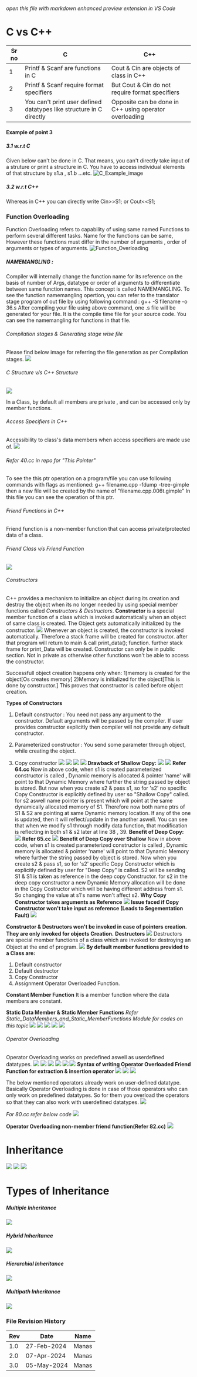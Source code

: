 ###### open this file with markdown enhanced preview extension in VS Code

# C vs C++


| Sr no | C | C++ |
| - |---- | ---- |
| 1 | Printf & Scanf are functions in C | Cout & Cin are objects of class in C++ |
| 2 | Printf & Scanf require format specifiers | But Cout & Cin do not require format specifiers |
| 3 | You can't print user defined datatypes like structure in C directly | Opposite can be done in C++ using operator overloading |

#### Example of point 3
##### 3.1 w.r.t C
Given below can't be done in C. That means, you can't directly take input of a struture or print a structure in C. You have to access individual elements of that structure by s1.a , s1.b ...etc.
![C_Example_image](Images/CvsC++_1.jpg) 


##### 3.2  w.r.t C++
Whereas in C++ you can directly write 
Cin>>S1;
or
Cout<<S1;


### Function Overloading
Function Overloading refers to capability of using same named Functions to perform several different tasks. 
Name for the functions can be same, However these functions must differ in the number of arguments , order of arguments or types of arguments.
![Function_Overloading](Images\FuntionOverloading_1.JPG) 

##### NAMEMANGLING : 
Compiler will internally change the function name for its reference on the basis of number of Args, datatype or order of arguments to differentiate between same function names. This concept is called NAMEMANGLING.
To see the function namemangling opertion, you can refer to the translator stage program of out file by using following command :
g++ -S filename -o 36.s
After compiling your file using above command, one .s file will be generated for your file. It is the compile time file for your source code. You can see the namemangling for functions in that file.

###### Compilation stages & Generating stage wise file
Please find below image for referring the file generation as per Compilation stages.
![](Images\Compilation_Stages.JPG)

###### C Structure v/s C++ Structure
![](Images\C_struct_vs_C++_struct.jpg)

In a Class, by default all members are private , and can be accessed only by member functions.

###### Access Specifiers in C++
Accessibility to class's data members when access specifiers are made use of.
![](Images\C++_AccessSpecifiers.jpg)

###### Refer 40.cc in repo for "This Pointer" 
To see the this ptr operation on a program/file you can use following commands with flags as mentioned:
g++ filename.cpp -fdump -tree-gimple
then a new file will be created by the name of 
"filename.cpp.006t.gimple" 
In this file you can see the operation of this ptr.

###### Friend Functions in C++
Friend function is a non-member function that can access private/protected data of a class.

###### Friend Class v/s Friend Function
![](Images\FriendClass_vs_Function.jpg)

###### Constructors
C++ provides a mechanism to initialize an object during its creation and destroy the object when its no longer needed by
using special member functions called _Constructors & Destructors_.
**Constructor** is a special member function of a class which is invoked automatically when an object of same class is created.
The Object gets automatically initialized by the constructor.
![](Images\ConstructorsCharac.jpg)
Whenever an object is created, the constructor is invoked automatically. Therefore a stack frame will be created for constructor. after that program will return to main & call print_data(); function. further stack frame for print_Data will be created.
Constructor can only be in public section. Not in private as otherwise other functions won't be able to access the constructor.

Successfull object creation happens only when:
1)memory is created for the object[Os creates memory]
2)Memory is initialized for the object[This is done by constructor.]
This proves that constructor is called before object creation.

**Types of Constructors**
1) Default constructor : You need not pass any argument to the constructor. Default arguments will be passed by the compiler.
If user provides constructor explicitly then compiler will not provide any default constructor.

2) Parameterized constructor : You send some parameter through object, while creating the object.
3) Copy constructor
![](Images\Copy_Constr.jpg)
![](Images\Copy_Constr2.jpg)
![](Images\Shallow_And_Deep_Copy.jpg)
![](Images\Shallow_Deep_Copy_2.jpg)
**Drawback of Shallow Copy:**
![](Images\Shallow_Drawback.jpg)
![](Images\Shallow_Cpy_Drawback.jpg)
**Refer 64.cc**
Now in above code, when s1 is created parameterized constructor is called , Dynamic memory is allocated & pointer 'name' will point to that Dynamic Memory where further the string passed by object is stored.
But now when you create s2 & pass s1, so for 's2' no specific Copy Constructor is explicitly defined by user so "Shallow Copy" called. for s2 aswell name pointer is present which will point at the same dynamically allocated memory of S1.
Therefore now both name ptrs of S1 & S2 are pointing at same Dynamic memory location. If any of the one is updated, then it will reflect/update in the another aswell.
You can see that when we modify s1 through modify data function, that modification is reflecting in both s1 & s2 later at line 38 , 39.
**Benefit of Deep Copy:**
![](Images\Deep_Copy_Benefit.jpg)
**Refer 65.cc**
![](Images\Benefit_Of_Deep_Copy.jpg)
**Benefit of Deep Copy over Shallow** 
Now in above code, when s1 is created parameterized constructor is called , Dynamic memory is allocated & pointer 'name' will point to that Dynamic Memory where further the string passed by object is stored.
Now when you create s2 & pass s1, so for 's2' specific Copy Constructor which is explicitly defined by user for "Deep Copy" is called. S2 will be sending S1 
& S1 is taken as reference in the deep copy Constructor. for s2 in the deep copy constructor a new Dynamic Memory allocation will be done in the Copy Costructor which will be having different address from s1. So changing the value at s1's name won't affect s2.
**Why Copy Constructor takes arguments as Reference**
![](Images\CopyConstr_Collects_Args_As_Ref.jpg)
**Issue faced if Copy Constructor won't take input as reference (Leads to Segementation Fault)**
![](Images\Segmentation_Fault_Issue_CpyCnstrtr.jpg)

**Constructor & Destructors won't be invoked in case of pointers creation. 
They are only invoked for objects Creation.**
**Destructors**
![](Images\Destructor_Characterstics.jpg)
Destructors are special member functions of a class which are invoked for destroying an Object at the end of program.
![](Images\Constructor_vs_Destructor.jpg)
**By default member functions provided to a Class are:**
1) Default constructor
2) Default destructor
3) Copy Constructor
4) Assignment Operator Overloaded Function.

**Constant Member Function**
It is a member function where the data members are constant.

**Static Data Member & Static Member Functions**
*Refer Static_DataMembers_and_Static_MemberFunctions Module for codes on this topic* 
![](Images\Static_Data_Member.jpg)
![](Images\Static_Member.jpg)
![](Images\Static_Member_Function.jpg)
![](Images\Static_Member_Function_2.jpg)
![](Images\Static_Member_Function_3.jpg)

###### Operator Overloading
Operator Overloading works on predefined aswell as userdefined datatypes.
![](Images\Operator_Overloading_1.jpg)
![](Images\Operator_Overloading_2.jpg)
![](Images\Operator_Overloading_5.jpg)
![](Images\Operator_Overloading_6.jpg)
![](Images\Operator_Overloading_7.jpg)
![](Images\Operator_Overloading_8.jpg)
**Syntax of writing Operator Overloaded Friend Function for extraction & insertion operator**
![](Images\Operator_Overloading_9.jpg)
![](Images\Operator_Overloading_10.jpg)
![](Images\Operator_Overloading_11.jpg)

The below mentioned operators already work on user-defined datatype. Basically Operator Overloading is done in case of those operators who can only work on predefined datatypes. So for them you overload the operators so that they can also
work with userdefined datatypes.
![](Images\Operator_Overloading_12.jpg)


*For 80.cc refer below code*
![](Images\Operator_Overloading_3.jpg)

**Operator Overloading non-member friend function(Refer 82.cc)**
![](Images\Operator_Overloading_4.jpg)

# Inheritance
![](Images\Inheritance_1.jpg)
![](Images\Inheritance_2.jpg)
![](Images\Inheritance_3.jpg)

# Types of Inheritance
##### Multiple Inheritance
![](Images\Multiple_Inherit.jpg)
##### Hybrid Inheritance
![](Images\Hybrid_Inherit.jpg)
##### Hierarchial Inheritance
![](Images\Heirarchial_Inherit.jpg)
##### Multipath Inheritance
![](Images\Multipath_OR_Diamond_Inherit.jpg)

### File Revision History 
| Rev | Date | Name |
| --- | --- | --- | 
| 1.0 | 27-Feb-2024 | Manas |
| 2.0 | 07-Apr-2024 | Manas |
| 3.0 | 05-May-2024 | Manas |